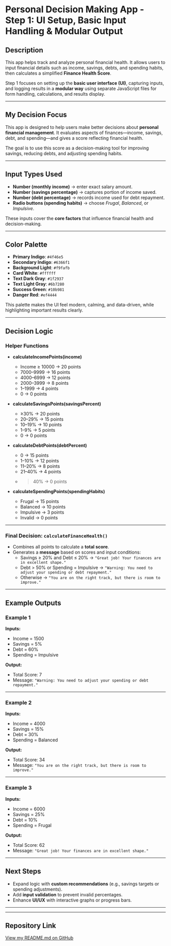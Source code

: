 # Personal Decision Making App - Step 1: UI Setup, Basic Input Handling & Modular Output

## Description
This app helps track and analyze personal financial health. It allows users to input financial details such as income, savings, debts, and spending habits, then calculates a simplified **Finance Health Score**.  

Step 1 focuses on setting up the **basic user interface (UI)**, capturing inputs, and logging results in a **modular way** using separate JavaScript files for form handling, calculations, and results display.

---

## My Decision Focus
This app is designed to help users make better decisions about **personal financial management**. It evaluates aspects of finances—income, savings, debt, and spending—and gives a score reflecting financial health.  

The goal is to use this score as a decision-making tool for improving savings, reducing debts, and adjusting spending habits.

---

## Input Types Used
- **Number (monthly income)** → enter exact salary amount.  
- **Number (savings percentage)** → captures portion of income saved.  
- **Number (debt percentage)** → records income used for debt repayment.  
- **Radio buttons (spending habits)** → choose *Frugal*, *Balanced*, or *Impulsive*.

These inputs cover the **core factors** that influence financial health and decision-making.

---

## Color Palette
- **Primary Indigo**: `#4f46e5`  
- **Secondary Indigo**: `#6366f1`  
- **Background Light**: `#f9fafb`  
- **Card White**: `#ffffff`  
- **Text Dark Gray**: `#1f2937`  
- **Text Light Gray**: `#6b7280`  
- **Success Green**: `#10b981`  
- **Danger Red**: `#ef4444`  

This palette makes the UI feel modern, calming, and data-driven, while highlighting important results clearly.

---

## Decision Logic

### Helper Functions

- **calculateIncomePoints(income)**  
  - Income ≥ 10000 → 20 points  
  - 7000–9999 → 16 points  
  - 4000–6999 → 12 points  
  - 2000–3999 → 8 points  
  - 1–1999 → 4 points  
  - 0 → 0 points  

- **calculateSavingsPoints(savingsPercent)**  
  - ≥30% → 20 points  
  - 20–29% → 15 points  
  - 10–19% → 10 points  
  - 1–9% → 5 points  
  - 0 → 0 points  

- **calculateDebtPoints(debtPercent)**  
  - 0 → 15 points  
  - 1–10% → 12 points  
  - 11–20% → 8 points  
  - 21–40% → 4 points  
  - >40% → 0 points  

- **calculateSpendingPoints(spendingHabits)**  
  - Frugal → 15 points  
  - Balanced → 10 points  
  - Impulsive → 3 points  
  - Invalid → 0 points  

---

### Final Decision: `calculateFinanceHealth()`
- Combines all points to calculate a **total score**.
- Generates a **message** based on scores and input conditions:
  - Savings ≥ 20% and Debt ≤ 20% → `"Great job! Your finances are in excellent shape."`
  - Debt > 50% or Spending = Impulsive → `"Warning: You need to adjust your spending or debt repayment."`
  - Otherwise → `"You are on the right track, but there is room to improve."`

---

## Example Outputs

### Example 1
**Inputs:**  
- Income = 1500  
- Savings = 5%  
- Debt = 60%  
- Spending = Impulsive  

**Output:**  
- Total Score: 7  
- Message: `"Warning: You need to adjust your spending or debt repayment."`

---

### Example 2
**Inputs:**  
- Income = 4000  
- Savings = 15%  
- Debt = 30%  
- Spending = Balanced  

**Output:**  
- Total Score: 34  
- Message: `"You are on the right track, but there is room to improve."`

---

### Example 3
**Inputs:**  
- Income = 6000  
- Savings = 25%  
- Debt = 10%  
- Spending = Frugal  

**Output:**  
- Total Score: 62  
- Message: `"Great job! Your finances are in excellent shape."`

---

## Next Steps
- Expand logic with **custom recommendations** (e.g., savings targets or spending adjustments).  
- Add **input validation** to prevent invalid percentages.  
- Enhance **UI/UX** with interactive graphs or progress bars.

---


---

## Repository Link
[View my README.md on GitHub](https://github.com/your-username/your-repo/blob/main/w6/README.md)
